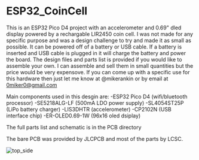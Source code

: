 # ESP32_CoinCell

This is an ESP32 Pico D4 project with an accelerometer and 0.69" dled display powered by a rechargable LIR2450 coin cell. I was not made for any specific purpose and was a design challenge to try and made it as small as possible. It can be powered off of a battery or USB cable. If a battery is inserted and USB cable is plugged in it will charge the battery and power the board. The design files and parts list is provided if you would like to assemble your own. I can assemble and sell them in small quantities but the price would be very expensove. If you can come up with a specific use for this hardware then just let me know at @mikerankin or by email at 0miker0@gmail.com

Main components used in this desgin are:
-ESP32 Pico D4 (wifi/bluetooth processor)
-SE5218ALG-LF (500mA LDO power supply)
-SL4054ST25P (LiPo battery charger)
-LIS3DHTR (accelerometer)
-CP2102N (USB interface chip)
-ER-OLED0.69-1W (96x16 oled dsiplay)

The full parts list and schematic is in the PCB directory

The bare PCB was provided by JLCPCB and most of the parts by LCSC.

![top_side](https://user-images.githubusercontent.com/4991664/52292089-4c8ae300-294a-11e9-8096-ea8b10b4526b.jpg)
